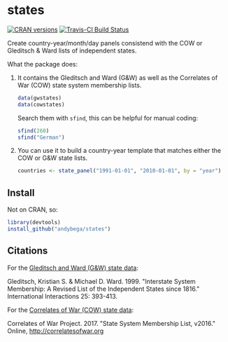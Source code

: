 # states

[![CRAN versions](http://www.r-pkg.org/badges/version/states)](http://www.r-pkg.org/badges/version/states)
[![Travis-CI Build Status](https://travis-ci.org/andybega/states.svg?branch=master)](https://travis-ci.org/andybega/states)

Create country-year/month/day panels consistend with the COW or Gleditsch & Ward lists of independent states. 

What the package does:

1. It contains the Gleditsch and Ward (G&W) as well as the Correlates of War (COW) state system membership lists. 
    ```r
    data(gwstates)
    data(cowstates)
    ```
    Search them with `sfind`, this can be helpful for manual coding:
    ```r
    sfind(260)
    sfind("German")
    ```
2. You can use it to build a country-year template that matches either the COW or G&W state lists. 
    ```r
    countries <- state_panel("1991-01-01", "2010-01-01", by = "year")
    ```

## Install

Not on CRAN, so:

```r
library(devtools)
install_github("andybega/states")
```

## Citations

For the [Gleditsch and Ward (G&W) state data](http://privatewww.essex.ac.uk/~ksg/statelist.html):

Gleditsch, Kristian S. & Michael D. Ward. 1999. "Interstate System Membership: A Revised List of the Independent States since 1816." International Interactions 25: 393-413.

For the [Correlates of War (COW) state data](http://www.correlatesofwar.org/data-sets/state-system-membership):

Correlates of War Project. 2017. "State System Membership List, v2016." Online, http://correlatesofwar.org

